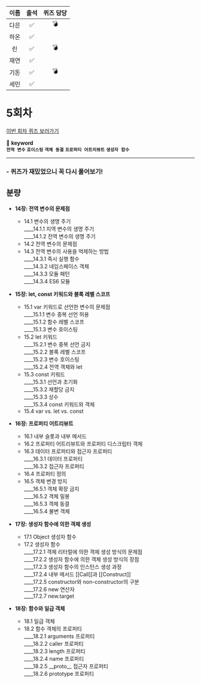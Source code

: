 |이름|출석|퀴즈 담당|
|:--:|:--:|:--:|
|다은|✅|💣|
|하온|✅||
|린|✅|💣|
|재연|✅||
|기돈|✅|💣|
|세민|✅||

# 5회차
<a href="https://github.com/ooheunda/how-to-enjoy/issues/5">이번 회차 퀴즈 보러가기</a>  

📌 **keyword**  
    **`전역 변수`** **`호이스팅`** **`객체 동결`** **`프로퍼티 어트리뷰트`** **`생성자 함수`**
<hr>

### - 퀴즈가 재밌었으니 꼭 다시 풀어보기!
  

## 분량

- **14장: 전역 변수의 문제점**
  - 14.1 변수의 생명 주기  
    ____14.1.1 지역 변수의 생명 주기  
    ____14.1.2 전역 변수의 생명 주기  
  - 14.2 전역 변수의 문제점
  - 14.3 전역 변수의 사용을 억제하는 방법  
    ____14.3.1 즉시 실행 함수  
    ____14.3.2 네임스페이스 객체  
    ____14.3.3 모듈 패턴  
    ____14.3.4 ES6 모듈  

- **15장: let, const 키워드와 블록 레벨 스코프**
  - 15.1 var 키워드로 선언한 변수의 문제점  
    ____15.1.1 변수 중복 선언 허용  
    ____15.1.2 함수 레벨 스코프  
    ____15.1.3 변수 호이스팅  
  - 15.2 let 키워드  
    ____15.2.1 변수 중복 선언 금지  
    ____15.2.2 블록 레벨 스코프  
    ____15.2.3 변수 호이스팅  
    ____15.2.4 전역 객체와 let  
  - 15.3 const 키워드  
    ____15.3.1 선언과 초기화  
    ____15.3.2 재할당 금지  
    ____15.3.3 상수  
    ____15.3.4 const 키워드와 객체  
  - 15.4 var vs. let vs. const

- **16장: 프로퍼티 어트리뷰트**
  - 16.1 내부 슬롯과 내부 메서드
  - 16.2 프로퍼티 어트리뷰트와 프로퍼티 디스크립터 객체
  - 16.3 데이터 프로퍼티와 접근자 프로퍼티  
    ____16.3.1 데이터 프로퍼티  
    ____16.3.2 접근자 프로퍼티  
  - 16.4 프로퍼티 정의
  - 16.5 객체 변경 방지  
    ____16.5.1 객체 확장 금지  
    ____16.5.2 객체 밀봉  
    ____16.5.3 객체 동결  
    ____16.5.4 불변 객체  

- **17장: 생성자 함수에 의한 객체 생성**
  - 17.1 Object 생성자 함수
  - 17.2 생성자 함수  
    ____17.2.1 객체 리터럴에 의한 객체 생성 방식의 문제점  
    ____17.2.2 생성자 함수에 의한 객체 생성 방식의 장점  
    ____17.2.3 생성자 함수의 인스턴스 생성 과정  
    ____17.2.4 내부 메서드 [[Call]]과 [[Construct]]  
    ____17.2.5 constructor와 non-constructor의 구분  
    ____17.2.6 new 연산자  
    ____17.2.7 new.target  

- **18장: 함수와 일급 객체**
  - 18.1 일급 객체
  - 18.2 함수 객체의 프로퍼티  
    ____18.2.1 arguments 프로퍼티  
    ____18.2.2 caller 프로퍼티  
    ____18.2.3 length 프로퍼티  
    ____18.2.4 name 프로퍼티  
    ____18.2.5 \_\_proto\_\_ 접근자 프로퍼티  
    ____18.2.6 prototype 프로퍼티

      
